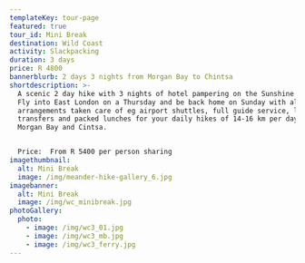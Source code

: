 ```yaml
---
templateKey: tour-page
featured: true
tour_id: Mini Break
destination: Wild Coast
activity: Slackpacking
duration: 3 days
price: R 4800
bannerblurb: 2 days 3 nights from Morgan Bay to Chintsa
shortdescription: >-
  A scenic 2 day hike with 3 nights of hotel pampering on the Sunshine Coast.
  Fly into East London on a Thursday and be back home on Sunday with all
  arrangements taken care of eg airport shuttles, full guide service, luggage
  transfers and packed lunches for your daily hikes of 14-16 km per day between
  Morgan Bay and Cintsa. 


  Price:  From R 5400 per person sharing
imagethumbnail:
  alt: Mini Break
  image: /img/meander-hike-gallery_6.jpg
imagebanner:
  alt: Mini Break
  image: /img/wc_minibreak.jpg
photoGallery:
  photo:
    - image: /img/wc3_01.jpg
    - image: /img/wc3_mb.jpg
    - image: /img/wc3_ferry.jpg
---
```

